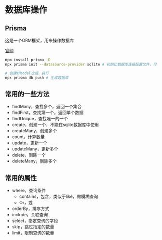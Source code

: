 # 数据库操作

## Prisma

这是一个ORM框架，用来操作数据库

[官网](https://www.prisma.io/)

```bash
npm install prisma -D
npx prisma init --datasource-provider sqlite # 初始化数据库连接配置文件，可以自己指定需要的数据库

# 创建好model之后，执行
npx prisma db push # 生成数据库
```

## 常用的一些方法

- findMany，查找多个，返回一个集合
- findFirst，查找第一个，返回单个数据
- findUnique，查找唯一的一个
- create，创建一个，不能在sqlite数据库中使用
- createMany，创建多个
- count，计算数量
- update，更新一个
- updateMany，更新多个
- delete，删除一个
- deleteMany，删除多个

## 常用的属性

- where，查询条件
  - contains，包含，类似于like，做模糊查询
  - Or，或
- orderBy，排序方式
- include，关联查询
- select，指定查询的字段
- skip，跳过指定的数量
- limit，限制查询的数量


